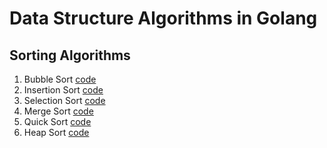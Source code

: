 # Data Structure Algorithms in Golang

## Sorting Algorithms
1. Bubble Sort [code](https://github.com/mohit810/sorting-algorithms/blob/master/sort/bubble-sort.go)
2. Insertion Sort [code](https://github.com/mohit810/sorting-algorithms/blob/master/sort/insertion-sort.go)
3. Selection Sort [code](https://github.com/mohit810/sorting-algorithms/blob/master/sort/selection-sort.go)
4. Merge Sort [code](https://github.com/mohit810/sorting-algorithms/blob/master/sort/merge-sort.go)
5. Quick Sort [code](https://github.com/mohit810/sorting-algorithms/blob/master/sort/quick-sort.go)
6. Heap Sort [code](https://github.com/mohit810/sorting-algorithms/blob/master/sort/heap-sort.go)
